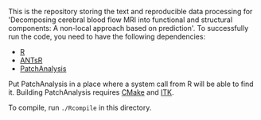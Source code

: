 This is the repository storing the text and reproducible data processing for 'Decomposing cerebral blood flow MRI into functional and structural components:  A non-local approach based on prediction'.  To successfully run the code, you need to have the following dependencies: 
* [R](www.r-cran.org)
* [ANTsR](https://github.com/stnava/ANTsR.git)
* [PatchAnalysis](https://github.com/bkandel/PatchAnalysis.git) 

Put PatchAnalysis in a place where a system call from R will be able to find it.  Building PatchAnalysis requires [CMake](http://www.cmake.org/cmake/resources/software.html) and [ITK](http://www.itk.org/ITK/resources/software.html).

To compile, run `./Rcompile` in this directory.    
